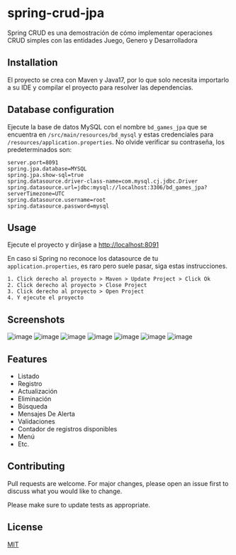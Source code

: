 # spring-crud-jpa

Spring CRUD es una demostración de cómo implementar operaciones CRUD simples con las entidades Juego, Genero y Desarrolladora

## Installation 
El proyecto se crea con Maven y Java17, por lo que solo necesita importarlo a su IDE y compilar el proyecto para resolver las dependencias.

## Database configuration 
Ejecute la base de datos MySQL con el nombre `bd_games_jpa` que se encuentra en `/src/main/resources/bd_mysql` y estas credenciales para `/resources/application.properties`. No olvide verificar su contraseña, los predeterminados son:

```
server.port=8091
spring.jpa.database=MYSQL
spring.jpa.show-sql=true
spring.datasource.driver-class-name=com.mysql.cj.jdbc.Driver
spring.datasource.url=jdbc:mysql://localhost:3306/bd_games_jpa?serverTimezone=UTC
spring.datasource.username=root
spring.datasource.password=mysql
```

## Usage 
Ejecute el proyecto y diríjase a [http://localhost:8091](http://localhost:8091)

En caso si Spring no reconoce los datasource de tu `application.properties`, es raro pero suele pasar, siga estas instrucciones. 
```
1. Click derecho al proyecto > Maven > Update Project > Click Ok
2. Click derecho al proyecto > Close Project
3. Click derecho al proyecto > Open Project
4. Y ejecute el proyecto
```
## Screenshots
![image](https://user-images.githubusercontent.com/85379478/224551383-93381407-c579-4cf2-86d4-46c29383f6fc.png)
![image](https://user-images.githubusercontent.com/85379478/225435582-319e4625-464f-4aa8-9cba-66fe71e54116.png)
![image](https://user-images.githubusercontent.com/85379478/224550934-d6340531-2542-4f92-9ab2-22fd6cc05c78.png)
![image](https://user-images.githubusercontent.com/85379478/224551213-b9475cd7-487d-47fe-aee7-96f7fbac5714.png)
![image](https://user-images.githubusercontent.com/85379478/224551056-7ac47035-b742-41e7-8598-f9d5770ef6d8.png)
![image](https://user-images.githubusercontent.com/85379478/224551128-bc1008a9-e1be-4d30-8487-d4df5c005549.png)
![image](https://user-images.githubusercontent.com/85379478/224551186-c4c781bd-76b2-4785-8451-8ee81b7e4c79.png)

## Features

- Listado
- Registro
- Actualización
- Eliminación
- Búsqueda
- Mensajes De Alerta
- Validaciones
- Contador de registros disponibles
- Menú 
- Etc.

## Contributing

Pull requests are welcome. For major changes, please open an issue first
to discuss what you would like to change.

Please make sure to update tests as appropriate.

## License

[MIT](https://choosealicense.com/licenses/mit/)
